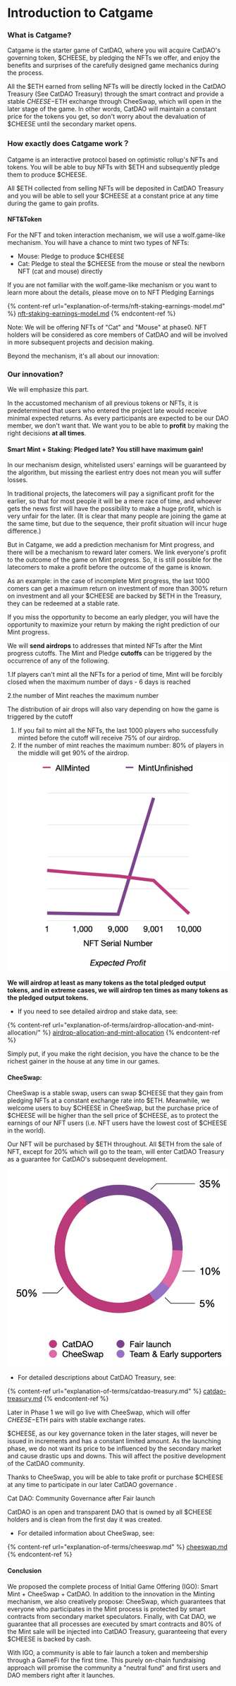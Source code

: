 # Introduction to Catgame

### **What is Catgame?**

Catgame is the starter game of CatDAO, where you will acquire CatDAO's governing token, $CHEESE, by pledging the NFTs we offer, and enjoy the benefits and surprises of the carefully designed game mechanics during the process.

All the $ETH earned from selling NFTs will be directly locked in the CatDAO Treasury (See CatDAO Treasury) through the smart contract and provide a stable $CHEESE-$ETH exchange through CheeSwap, which will open in the later stage of the game. In other words, CatDAO will maintain a constant price for the tokens you get, so don't worry about the devaluation of $CHEESE until the secondary market opens.

### How exactly does Catgame work？

Catgame is an interactive protocol based on optimistic rollup's NFTs and tokens. You will be able to buy NFTs with $ETH and subsequently pledge them to produce $CHEESE.

All $ETH collected from selling NFTs will be deposited in CatDAO Treasury and you will be able to sell your $CHEESE at a constant price at any time during the game to gain profits.

#### NFT\&Token

For the NFT and token interaction mechanism, we will use a wolf.game-like mechanism. You will have a chance to mint two types of NFTs:

* Mouse: Pledge to produce $CHEESE
* Cat: Pledge to steal the $CHEESE from the mouse or steal the newborn NFT (cat and mouse) directly

If you are not familiar with the wolf.game-like mechanism or you want to learn more about the details, please move on to NFT Pledging Earnings

{% content-ref url="explanation-of-terms/nft-staking-earnings-model.md" %}
[nft-staking-earnings-model.md](explanation-of-terms/nft-staking-earnings-model.md)
{% endcontent-ref %}

Note: We will be offering NFTs of "Cat" and "Mouse" at phase0. NFT holders will be considered as core members of CatDAO and will be involved in more subsequent projects and decision making.



Beyond the mechanism, it's all about our innovation:

### Our innovation?

We will emphasize this part.

In the accustomed mechanism of all previous tokens or NFTs, it is predetermined that users who entered the project late would receive minimal expected returns. As every participants are expected to be our DAO member, we don't want that. We want you to be able to **profit** by making the right decisions **at all times**.&#x20;

#### Smart Mint + Staking: Pledged late? You still have maximum gain!

In our mechanism design, whitelisted users' earnings will be guaranteed by the algorithm, but missing the earliest entry does not mean you will suffer losses.

In traditional projects, the latecomers will pay a significant profit for the earlier, so that for most people it will be a mere race of time, and whoever gets the news first will have the possibility to make a huge profit, which is very unfair for the later. (It is clear that many people are joining the game at the same time, but due to the sequence, their profit situation will incur huge difference.)

But in Catgame, we add a prediction mechanism for Mint progress, and there will be a mechanism to reward later comers. We link everyone's profit to the outcome of the game on Mint progress. So, it is still possible for the latecomers to make a profit before the outcome of the game is known.

As an example: in the case of incomplete Mint progress, the last 1000 comers can get a maximum return on investment of more than 300% return on investment and all your $CHEESE are backed by $ETH in the Treasury, they can be redeemed at a stable rate.

If you miss the opportunity to become an early pledger, you will have the opportunity to maximize your return by making the right prediction of our Mint progress.

We will **send airdrops** to addresses that minted NFTs after the Mint progress cutoffs. The Mint and Pledge **cutoffs** can be triggered by the occurrence of any of the following.

1.If players can't mint all the NFTs for a period of time, Mint will be forcibly closed when the maximum number of days - 6 days is reached

2.the number of Mint reaches the maximum number

The distribution of air drops will also vary depending on how the game is triggered by the cutoff

1. If you fail to mint all the NFTs, the last 1000 players who successfully minted before the cutoff will receive 75% of our airdrop.
2. If the number of mint reaches the maximum number: 80% of players in the middle will get 90% of the airdrop.

![](<.gitbook/assets/image (5).png>)

**We will airdrop at least as many tokens as the total pledged output tokens, and in extreme cases, we will airdrop ten times as many tokens as the pledged output tokens.**

* If you need to see detailed airdrop and stake data, see:

{% content-ref url="explanation-of-terms/airdrop-allocation-and-mint-allocation/" %}
[airdrop-allocation-and-mint-allocation](explanation-of-terms/airdrop-allocation-and-mint-allocation/)
{% endcontent-ref %}

Simply put, if you make the right decision, you have the chance to be the richest gainer in the house at any time in our games.

#### CheeSwap:

CheeSwap is a stable swap, users can swap $CHEESE that they gain from pledging NFTs at a constant exchange rate into $ETH. Meanwhile, we welcome users to buy $CHEESE in CheeSwap, but the purchase price of $CHEESE will be higher than the sell price of $CHEESE, as to protect the earnings of our NFT users (i.e. NFT users have the lowest cost of $CHEESE in the world).

Our NFT will be purchased by $ETH throughout. All $ETH from the sale of NFT, except for 20% which will go to the team, will enter CatDAO Treasury as a guarantee for CatDAO's subsequent development.

![](<.gitbook/assets/image (4).png>)

* For detailed descriptions about CatDAO Treasury, see:

{% content-ref url="explanation-of-terms/catdao-treasury.md" %}
[catdao-treasury.md](explanation-of-terms/catdao-treasury.md)
{% endcontent-ref %}

Later in Phase 1 we will go live with CheeSwap, which will offer $CHEESE-$ETH pairs with stable exchange rates.

$CHEESE, as our key governance token in the later stages, will never be issued in increments and has a constant limited amount. As the launching phase, we do not want its price to be influenced by the secondary market and cause drastic ups and downs. This will affect the positive development of the CatDAO community.

Thanks to CheeSwap, you will be able to take profit or purchase $CHEESE at any time to participate in our later CatDAO governance .

Cat DAO: Community Governance after Fair launch

CatDAO is an open and transparent DAO that is owned by all $CHEESE holders and is clean from the first day it was created.

* For detailed information about CheeSwap, see:

{% content-ref url="explanation-of-terms/cheeswap.md" %}
[cheeswap.md](explanation-of-terms/cheeswap.md)
{% endcontent-ref %}

#### Conclusion

We proposed the complete process of Initial Game Offering (IGO): Smart Mint + CheeSwap + CatDAO. In addition to the innovation in the Minting mechanism, we also creatively propose: CheeSwap, which guarantees that everyone who participates in the Mint process is protected by smart contracts from secondary market speculators. Finally, with Cat DAO, we guarantee that all processes are executed by smart contracts and 80% of the Mint sale will be injected into CatDAO Treasury, guaranteeing that every $CHEESE is backed by cash.

With IGO, a community is able to fair launch a token and membership through a GameFi for the first time. This purely on-chain fundraising approach will promise the community a "neutral fund" and first users and DAO members right after it launches.

